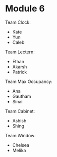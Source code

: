 # Module 6


Team Clock:

* Kate
* Yun
* Caleb

Team Lectern:

* Ethan
* Akarsh
* Patrick
  
Team Max Occupancy:

* Ana
* Gautham
* Sinai

Team Cabinet:

* Ashish
* Shing

Team Window:
* Chelsea
* Melika
